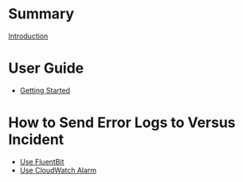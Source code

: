 # Summary
[Introduction](./introduction.md)

# User Guide
- [Getting Started](./getting_started.md)

# How to Send Error Logs to Versus Incident

- [Use FluentBit](./fluent-bit.md)
- [Use CloudWatch Alarm](./cloudwatch-alarm-sns.md)